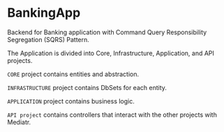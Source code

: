 # BankingApp
Backend for Banking application with Command Query Responsibility Segregation (SQRS) Pattern.

The Application is divided into Core, Infrastructure, Application, and API projects.

`CORE` project contains entities and abstraction.

`INFRASTRUCTURE` project contains DbSets for each entity.

`APPLICATION` project contains business logic.

`API project` contains controllers that interact with the other projects with Mediatr.
